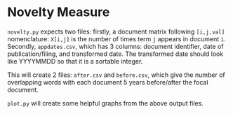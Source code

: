 # Novelty Measure

`novelty.py` expects two files: firstly, a document matrix following `[i,j,val]` nomenclature: `X[i,j]` 
is the number of times term `j` appears in document `i`. Secondly, `appdates.csv`, which has 3 columns:
document identifier, date of publication/filing, and transformed date. The transformed date should
look like YYYYMMDD so that it is a sortable integer.

This will create 2 files: `after.csv` and `before.csv`, which give the number of overlapping words
with each document 5 years before/after the focal document.

`plot.py` will create some helpful graphs from the above output files.
